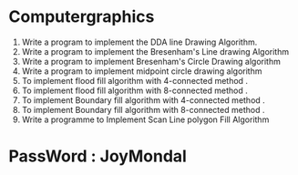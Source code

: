 # Computergraphics
1.	Write a program to implement the DDA line Drawing Algorithm.
2.	Write a program to implement the Bresenham's Line drawing Algorithm
3.	Write a program to implement Bresenham's Circle Drawing algorithm
4.	Write a program to implement midpoint circle drawing algorithm
5.	To implement flood fill algorithm with 4-connected method .
6.	To implement flood fill algorithm with 8-connected method .
7.	To implement Boundary fill algorithm with 4-connected method .
8.	To implement Boundary fill algorithm with 8-connected method .
9.	Write a programme to Implement Scan Line polygon Fill Algorithm


# PassWord :  JoyMondal
